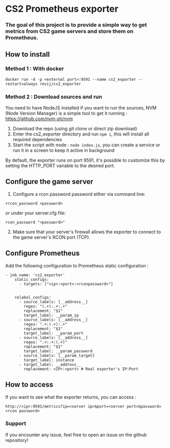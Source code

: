 # CS2 Prometheus exporter
### The goal of this project is to provide a simple way to get metrics from CS2 game servers and store them on Prometheus.

## How to install

### Method 1 : With docker
`docker run -d -p <external port>:9591 --name cs2_exporter --restart=always revij/cs2_exporter`

### Method 2 : Download sources and run

You need to have NodeJS installed if you want to run the sources, NVM (Node Version Manager) is a simple tool to get it running : https://github.com/nvm-sh/nvm

1. Download the repo (using git clone or direct zip download)
2. Enter the cs2_exporter directory and run `npm i`, this will install all required dependencies
3. Start the script with node : `node index.js`, you can create a service or run it in a screen to keep it active in background

By default, the exporter runs on port 9591, it's possible to customize this by setting the HTTP_PORT variable to the desired port.

## Configure the game server

1. Configure a rcon password password either via command line:
```
+rcon_password <password>
```

or under your server.cfg file:
```
rcon_password "<password>"
```

2. Make sure that your server's firewall allows the exporter to connect to the game server's RCON port (TCP).

## Configure Prometheus

Add the following configuration to Prometheus static configuration :

```
- job_name: 'cs2_exporter'
    static_configs:
      - targets: ["<ip>:<port>:<rconpassword>"]


    relabel_configs:
      - source_labels: [__address__]
        regex: "(.+):.+:.+"
        replacement: "$1"
        target_label: __param_ip
      - source_labels: [__address__]
        regex: ".+:(.+):.+"
        replacement: "$1"
        target_label: __param_port
      - source_labels: [__address__]
        regex: ".+:.+:(.+)"
        replacement: "$1"
        target_label: __param_password
      - source_labels: [__param_target]
        target_label: instance
      - target_label: __address__
        replacement: <IP>:<port> # Real exporter's IP:Port
```

## How to access

If you want to see what the exporter returns, you can access :

 `http://<ip>:9591/metrics?ip=<server ip>&port=<server port>&password=<rcon password>`

### Support

If you encounter any issue, feel free to open an issue on the github repository!
